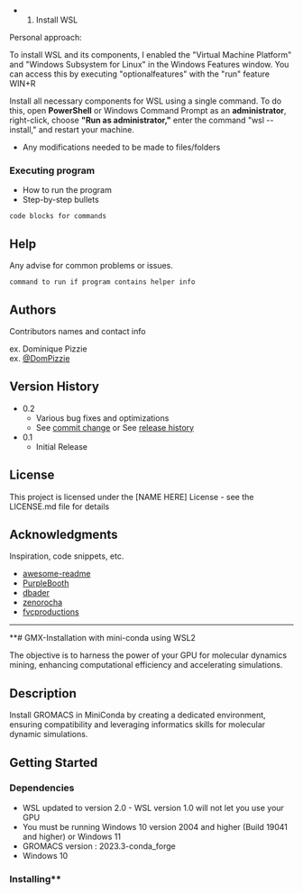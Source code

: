 

* 1. Install WSL

Personal approach:

To install WSL and its components, I enabled the "Virtual Machine Platform" and "Windows Subsystem for Linux" in the Windows Features window. You can access this by executing "optionalfeatures" with the "run" feature WIN+R

Install all necessary components for WSL using a single command. To do this, open **PowerShell** or Windows Command Prompt as an **administrator**, right-click, choose **"Run as administrator,"** enter the command "wsl --install," and restart your machine.

* Any modifications needed to be made to files/folders

### Executing program

* How to run the program
* Step-by-step bullets
```
code blocks for commands
```

## Help

Any advise for common problems or issues.
```
command to run if program contains helper info
```

## Authors

Contributors names and contact info

ex. Dominique Pizzie  
ex. [@DomPizzie](https://twitter.com/dompizzie)

## Version History

* 0.2
    * Various bug fixes and optimizations
    * See [commit change]() or See [release history]()
* 0.1
    * Initial Release

## License

This project is licensed under the [NAME HERE] License - see the LICENSE.md file for details

## Acknowledgments

Inspiration, code snippets, etc.
* [awesome-readme](https://github.com/matiassingers/awesome-readme)
* [PurpleBooth](https://gist.github.com/PurpleBooth/109311bb0361f32d87a2)
* [dbader](https://github.com/dbader/readme-template)
* [zenorocha](https://gist.github.com/zenorocha/4526327)
* [fvcproductions](https://gist.github.com/fvcproductions/1bfc2d4aecb01a834b46)



________________
**# GMX-Installation with mini-conda using WSL2

The objective is to harness the power of your GPU for molecular dynamics mining, enhancing computational efficiency and accelerating simulations.

## Description

Install GROMACS in MiniConda by creating a dedicated environment, ensuring compatibility and leveraging informatics skills for molecular dynamic simulations.

## Getting Started

### Dependencies

* WSL updated to version 2.0 - WSL version 1.0 will not let you use your GPU
* You must be running Windows 10 version 2004 and higher (Build 19041 and higher) or Windows 11
* GROMACS version : 2023.3-conda_forge
* Windows 10

### Installing**

